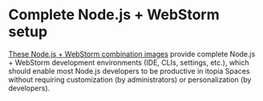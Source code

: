 # Complete Node.js + WebStorm setup

[These Node.js + WebStorm combination images](https://github.com/orgs/itopia-inc/packages?tab=packages&repo_name=spaces-images&q=nodejs-webstorm)
provide complete Node.js + WebStorm development environments (IDE, CLIs, settings, etc.),
which should enable most Node.js developers to be productive in itopia Spaces
without requiring customization (by administrators) or personalization (by developers).

<!-- TODO: Add a "Design choices" section -->

